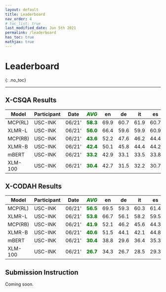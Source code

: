 ```yaml
---
layout: default
title: Leaderboard
nav_order: 4
# toc_list: true
last_modified_date: Jun 5th 2021
permalink: /leaderboard
has_toc: true
mathjax: true
---
```


# Leaderboard
{: .no_toc}


---

<style>
.avg{
    font-weight: 800;
    color: green;
}

</style>

<style>
/* Tooltip container */
.tooltip {
}

/* Tooltip text */
.tooltip .tooltiptext {
  visibility: hidden;
  width: 200px;
  background-color: black;
  color: #fff;
  text-align: center;
  padding: 5px 0;
  border-radius: 6px;
 
  /* Position the tooltip text - see examples below! */
  position: absolute;
  z-index: 1;
}

/* Show the tooltip text when you mouse over the tooltip container */
.tooltip:hover .tooltiptext {
  visibility: visible;
}
</style>


<!-- ![Mickey](images/all_results.png){: style="text-align:center; display:block; margin-left: auto; margin-right: auto;" width="100%"} -->

## X-CSQA Results

<table id='XCSQA'>
<thead>
<tr>
    <th class='model'>Model</th>
    <th>Participant</th>
    <th>Date</th>
    <th class="avg"><em>AVG</em></th>
    <th>en</th>
    <th>de</th>
    <th>it</th>
    <th>es</th>
    <th>fr</th>
    <th>nl</th>
    <th>ru</th>
    <th>vi</th>
    <th>zh</th>
    <th>hi</th>
    <th>pl</th>
    <th>ar</th>
    <th>ja</th>
    <th>pt</th>
    <th>sw</th>
    <th>ur</th>
</tr>
</thead>
<tbody>
<tr>
    <td>MCP(RL)</td>
    <td class="tooltip"><a>USC-INK</a> <span class="tooltiptext">yuchen.lin@usc.edu <br> 2020-06-01</span> </td>
    <td>06/21'</td>
    <td class="avg">58.3</td>
    <td>69.9</td>
    <td>60.7</td>
    <td>61.9</td>
    <td>60.7</td>
    <td>61.4</td>
    <td>60.7</td>
    <td>58.6</td>
    <td>62.3</td>
    <td>61.9</td>
    <td>53.7</td>
    <td>59.0</td>
    <td>54.1</td>
    <td>54.7</td>
    <td>60.8</td>
    <td>44.6</td>
    <td>48.0</td>
</tr>
<tr>
    <td>XLMR-L</td>
    <td class="tooltip"><a>USC-INK</a> <span class="tooltiptext">yuchen.lin@usc.edu <br> 2020-06-01</span> </td>
    <td>06/21'</td>
    <td class="avg">56.0</td>
    <td>66.4</td>
    <td>59.6</td>
    <td>59.9</td>
    <td>60.9</td>
    <td>60.1</td>
    <td>59.3</td>
    <td>56.3</td>
    <td>57.4</td>
    <td>57.3</td>
    <td>49.1</td>
    <td>57.5</td>
    <td>51.2</td>
    <td>53.8</td>
    <td>58.2</td>
    <td>42.2</td>
    <td>46.6</td>
</tr>
<tr>
    <td>MCP(RB)</td>
    <td class="tooltip"><a>USC-INK</a> <span class="tooltiptext">yuchen.lin@usc.edu <br> 2020-06-01</span> </td>
    <td>06/21'</td>
    <td class="avg">43.6</td>
    <td>52.2</td>
    <td>47.6</td>
    <td>46.2</td>
    <td>44.4</td>
    <td>48.1</td>
    <td>44.8</td>
    <td>42.9</td>
    <td>43.2</td>
    <td>45.7</td>
    <td>37.8</td>
    <td>41.8</td>
    <td>41.8</td>
    <td>42.9</td>
    <td>44.7</td>
    <td>37.2</td>
    <td>36.4</td>
</tr>
<tr>
    <td>XLMR-B</td>
    <td class="tooltip"><a>USC-INK</a> <span class="tooltiptext">yuchen.lin@usc.edu <br> 2020-06-01</span> </td>
    <td>06/21'</td>
    <td class="avg">42.4</td>
    <td>50.1</td>
    <td>45.8</td>
    <td>44.4</td>
    <td>44.2</td>
    <td>45.2</td>
    <td>42.0</td>
    <td>44.1</td>
    <td>43.2</td>
    <td>44.6</td>
    <td>38.1</td>
    <td>41.9</td>
    <td>37.8</td>
    <td>42.0</td>
    <td>44.1</td>
    <td>35.6</td>
    <td>34.6</td>
</tr>
<tr>
    <td>mBERT</td>
    <td class="tooltip"><a>USC-INK</a> <span class="tooltiptext">yuchen.lin@usc.edu <br> 2020-06-01</span> </td>
    <td>06/21'</td>
    <td class="avg">33.2</td>
    <td>42.9</td>
    <td>33.1</td>
    <td>33.5</td>
    <td>33.8</td>
    <td>35.2</td>
    <td>33.7</td>
    <td>31.9</td>
    <td>22.8</td>
    <td>38.0</td>
    <td>26.5</td>
    <td>31.0</td>
    <td>34.8</td>
    <td>34.0</td>
    <td>37.2</td>
    <td>30.8</td>
    <td>31.5</td>
</tr>
<tr>
    <td>XLM-100</td>
    <td class="tooltip"><a>USC-INK</a> <span class="tooltiptext">yuchen.lin@usc.edu <br> 2020-06-01</span> </td>
    <td>06/21'</td>
    <td class="avg">30.4</td>
    <td>42.7</td>
    <td>31.5</td>
    <td>32.2</td>
    <td>30.7</td>
    <td>34.9</td>
    <td>32.6</td>
    <td>30.9</td>
    <td>24.7</td>
    <td>31.4</td>
    <td>26.8</td>
    <td>27.0</td>
    <td>30.0</td>
    <td>27.4</td>
    <td>33.2</td>
    <td>25.3</td>
    <td>24.9</td>
</tr>
</tbody>
</table>


## X-CODAH Results


<table id='XCODAH'>
<thead>
<tr>
    <th class='model'>Model</th>
    <th>Participant</th>
    <th>Date</th>
    <th class="avg"><em>AVG</em></th>
    <th>en</th>
    <th>de</th>
    <th>it</th>
    <th>es</th>
    <th>fr</th>
    <th>nl</th>
    <th>ru</th>
    <th>vi</th>
    <th>zh</th>
    <th>hi</th>
    <th>pl</th>
    <th>ar</th>
    <th>ja</th>
    <th>pt</th>
    <th>sw</th>
    <th>ur</th>
</tr>
</thead>
<tbody>
<tr>
    <td>MCP(RL)</td>
    <td class="tooltip"><a>USC-INK</a> <span class="tooltiptext">yuchen.lin@usc.edu <br> 2020-06-01</span> </td>
    <td>06/21'</td>
    <td class="avg">56.5</td>
    <td>69.5</td>
    <td>59.3</td>
    <td>60.3</td>
    <td>61.4</td>
    <td>60.0</td>
    <td>61.1</td>
    <td>57.5</td>
    <td>55.7</td>
    <td>56.7</td>
    <td>51.3</td>
    <td>56.1</td>
    <td>52.3</td>
    <td>50.2</td>
    <td>60.7</td>
    <td>43.3</td>
    <td>48.8</td>
</tr>
<tr>
    <td>XLMR-L</td>
    <td class="tooltip"><a>USC-INK</a> <span class="tooltiptext">yuchen.lin@usc.edu <br> 2020-06-01</span> </td>
    <td>06/21'</td>
    <td class="avg">53.8</td>
    <td>66.7</td>
    <td>56.1</td>
    <td>58.2</td>
    <td>59.5</td>
    <td>60.3</td>
    <td>56.8</td>
    <td>52.1</td>
    <td>51.4</td>
    <td>52.7</td>
    <td>48.7</td>
    <td>53.9</td>
    <td>48.4</td>
    <td>50.0</td>
    <td>59.9</td>
    <td>41.6</td>
    <td>45.2</td>
</tr>
<tr>
    <td>MCP(RB)</td>
    <td class="tooltip"><a>USC-INK</a> <span class="tooltiptext">yuchen.lin@usc.edu <br> 2020-06-01</span> </td>
    <td>06/21'</td>
    <td class="avg">41.9</td>
    <td>52.1</td>
    <td>46.2</td>
    <td>45.6</td>
    <td>44.3</td>
    <td>44.7</td>
    <td>45.3</td>
    <td>42.8</td>
    <td>45.3</td>
    <td>44.3</td>
    <td>36.8</td>
    <td>41.4</td>
    <td>36.8</td>
    <td>37.5</td>
    <td>44.9</td>
    <td>28.1</td>
    <td>33.4</td>
</tr>
<tr>
    <td>XLMR-B</td>
    <td class="tooltip"><a>USC-INK</a> <span class="tooltiptext">yuchen.lin@usc.edu <br> 2020-06-01</span> </td>
    <td>06/21'</td>
    <td class="avg">40.6</td>
    <td>51.5</td>
    <td>44.1</td>
    <td>42.1</td>
    <td>44.8</td>
    <td>44.0</td>
    <td>43.3</td>
    <td>39.5</td>
    <td>42.6</td>
    <td>40.6</td>
    <td>34.6</td>
    <td>40.2</td>
    <td>38.4</td>
    <td>37.5</td>
    <td>43.4</td>
    <td>29.6</td>
    <td>33.0</td>
</tr>
<tr>
    <td>mBERT</td>
    <td class="tooltip"><a>USC-INK</a> <span class="tooltiptext">yuchen.lin@usc.edu <br> 2020-06-01</span> </td>
    <td>06/21'</td>
    <td class="avg">30.4</td>
    <td>38.8</td>
    <td>29.6</td>
    <td>36.4</td>
    <td>35.3</td>
    <td>33.8</td>
    <td>32.6</td>
    <td>32.7</td>
    <td>22.2</td>
    <td>37.8</td>
    <td>21.1</td>
    <td>27.2</td>
    <td>27.7</td>
    <td>31.4</td>
    <td>34.1</td>
    <td>21.8</td>
    <td>23.7</td>
</tr>
<tr>
    <td>XLM-100</td>
    <td class="tooltip"><a>USC-INK</a> <span class="tooltiptext">yuchen.lin@usc.edu <br> 2020-06-01</span> </td>
    <td>06/21'</td>
    <td class="avg">26.7</td>
    <td>34.3</td>
    <td>26.7</td>
    <td>28.5</td>
    <td>29.3</td>
    <td>28.3</td>
    <td>27.2</td>
    <td>29.9</td>
    <td>21.1</td>
    <td>28.6</td>
    <td>22.1</td>
    <td>26.6</td>
    <td>26.3</td>
    <td>25.1</td>
    <td>30.9</td>
    <td>20.1</td>
    <td>21.7</td>
</tr>
</tbody>
</table>



## Submission Instruction
Coming soon.